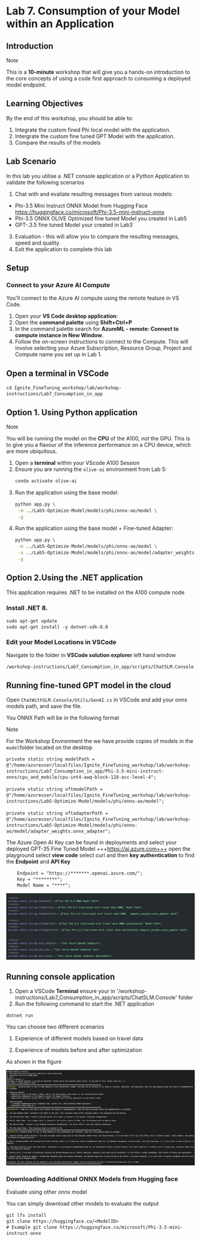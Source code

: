 # Lab 7. Consumption of your Model within an Application 

## Introduction

> [!NOTE]
>This is a **10-minute** workshop that will give you a hands-on introduction to the core concepts of using a code first approach to consuming a deployed model endpoint. 

## Learning Objectives

By the end of this workshop, you should be able to:
1. Integrate the custom fined Phi local model with the application.
1. Intergrate the custom fine tuned GPT Model with the application.
2. Compare the results of the models

## Lab Scenario
In this lab you utilise a .NET console application or a Python Application to validate the following scenarios 

1. Chat with and evaliate resulting messages from various models:
- Phi-3.5 Mini Instruct ONNX Model from Hugging Face https://huggingface.co/microsoft/Phi-3.5-mini-instruct-onnx
- Phi-3.5 ONNX OLIVE Optimized fine tuned Model you created in Lab5
- GPT-.3.5 fine tuned Model your created in Lab3
3. Evaluation - this will allow you to compare the resulting messages, speed and quality.
4. Exit the application to complete this lab 

## Setup

### Connect to your Azure AI Compute

You'll connect to the Azure AI compute using the remote feature in VS Code. 

1. Open your **VS Code desktop application**:
1. Open the **command palette** using  **Shift+Ctrl+P**
1. In the command palette search for **AzureML - remote: Connect to compute instance in New Window**.
1. Follow the on-screen instructions to connect to the Compute. This will involve selecting your Azure Subscription, Resource Group, Project and Compute name you set up in Lab 1.

## Open a terminal in VSCode

```
cd Ignite_FineTuning_workshop/lab/workshop-instructions/Lab7_Consumption_in_app
```

## Option 1. Using Python application

> [!NOTE]
> You will be running the model on the **CPU** of the A100, *not* the GPU. This is to give you a flavour of the inference performance on a CPU device, which are more ubiquitous.

1. Open a **terminal** within your VScode A100 Session
1. Ensure you are running the `olive-ai` environment from Lab 5:
   ```bash
   conda activate olive-ai
   ```
1. Run the application using the base model:
   ```bash
   python app.py \
    -m ../Lab5-Optimize-Model/models/phi/onnx-ao/model \
    -g
   ```
1. Run the application using the base model + Fine-tuned Adapter:
   ```bash
   python app.py \
    -m ../Lab5-Optimize-Model/models/phi/onnx-ao/model \
    -a ../Lab5-Optimize-Model/models/phi/onnx-ao/model/adapter_weights.onnx_adapter \
    -g
   ```


## Option 2.Using the .NET application 

This application requires .NET to be installed on the A100 compute node

### Install .NET 8.

```
sudo apt-get update 
sudo apt-get install -y dotnet-sdk-8.0
```

### Edit your Model Locations in VSCode  

Navigate to the folder in **VSCode solution explorer** left hand window

```
/workshop-instructions/Lab7_Consumption_in_app/scripts/ChatSLM.Console
```

## Running fine-tuned GPT model in the cloud 

Open `ChatWithSLM.Console/Utils/GenAI.cs` in VSCode and add your onnx models path, and save the file.

You ONNX Path will be in the following format


> [!NOTE]
> For the Workshop Environment the we have provide copies of models in the `model`folder located on the desktop 

```
private static string modelPath = @"/home/azureuser/localfiles/Ignite_FineTuning_workshop/lab/workshop-instructions/Lab7_Consumption_in_app/Phi-3.5-mini-instruct-onnx/cpu_and_mobile/cpu-int4-awq-block-128-acc-level-4";    
 
private static string oftmodelPath = @"/home/azureuser/localfiles/Ignite_FineTuning_workshop/lab/workshop-instructions/Lab5-Optimize-Model/models/phi/onnx-ao/model";    

private static string oftadapterPath = @"/home/azureuser/localfiles/Ignite_FineTuning_workshop/lab/workshop-instructions/Lab5-Optimize-Model/models/phi/onnx-ao/model/adapter_weights.onnx_adapter";

```

The Azure Open AI Key can be found in deployments and select your deployed GPT-35 Fine Tuned Model +++https://ai.azure.com+++ open the playground select **view code** select curl and then **key authentication** to find the **Endpoint** and **API Key**

```
    Endpoint = "https://*******.openai.azure.com/";
    Key = "********";
    Model Name = "****";

``` 

![location](./images/location.png)


## Running console application

1. Open a VSCode **Terminal** ensure your in '/workshop-instructions/Lab7_Consumption_in_app/scripts/ChatSLM.Console' folder
1. Run the following command to start the .NET application 

```
dotnet run
```

You can choose two different scenarios

1. Experience of different models based on travel data

2. Experience of models before and after optimization

As shown in the figure


![result](./images/result.png)


### Downloading Additional ONNX Models from Hugging face 

Evaluate using other onnx model 

You can simply download other models to evaluate the output
```
git lfs install
git clone https://huggingface.co/<ModelID>
# Example git clone https://huggingface.co/microsoft/Phi-3.5-mini-instruct-onnx
```
